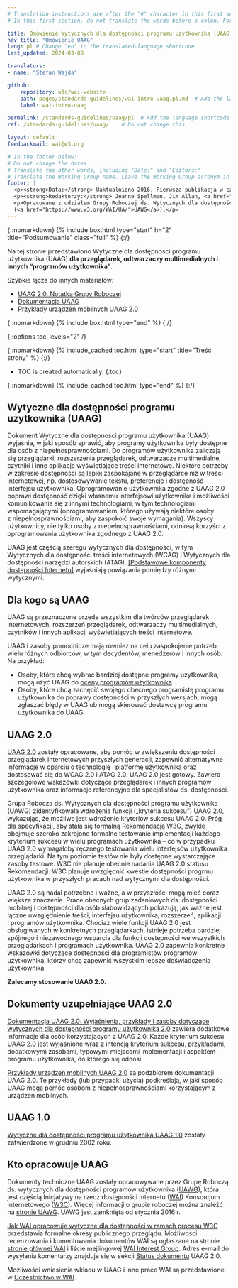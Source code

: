 ```yaml
---
# Translation instructions are after the "#" character in this first section. They are comments that do not show up in the web page. You do not need to translate the instructions after "#".
# In this first section, do not translate the words before a colon. For example, do not translate "title:". Do translate the text after "title:"

title: Omówienie Wytycznych dla dostępności programu użytkownika (UAAG)
nav_title: "Omówienie UAAG"
lang: pl # Change "en" to the translated-language shortcode
last_updated: 2024-03-08

translators:
- name: "Stefan Wajda"

github:
    repository: w3c/wai-website
    path: pages/standards-guidelines/wai-intro-uaag.pl.md  # Add the language shortcode to the middle of the filename, for example: content/index.fr.md
    label: wai-intro-uaag

permalink: /standards-guidelines/uaag/pl  # Add the language shortcode to the end, with no slash at the end. For example /path/to/file/fr
ref: /standards-guidelines/uaag/    # Do not change this

layout: default
feedbackmail: wai@w3.org

# In the footer below:
# Do not change the dates
# Translate the other words, including "Date:" and "Editors:"
# Translate the Working Group name. Leave the Working Group acronym in English.
footer: |
  <p><strong>Data:</strong> Uaktualniono 2016. Pierwsza publikacja w czerwcu 2005.</p>
  <p><strong>Redaktorzy:</strong> Jeanne Spellman, Jim Allan, <a href="https://www.w3.org/People/shawn">Shawn Lawton Henry</a>.</p>
  <p>Opracowane z udziałem Grupy Roboczej ds. Wytycznych dla dostępności programów użytkownika
  (<a href="https://www.w3.org/WAI/UA/">UAWG</a>).</p>
---
```


{::nomarkdown}
{% include box.html type="start" h="2" title="Podsumowanie" class="full" %}
{:/}

Na tej stronie przedstawiono Wytyczne dla dostępności programu użytkownika (UAAG)  **dla przeglądarek, odtwarzaczy multimedialnych i innych <q>programów użytkownika</q>**.


Szybkie łącza do innych materiałów:
* [UAAG 2.0. Notatka Grupy Roboczej](https://www.w3.org/TR/UAAG20/)
* [Dokumentacja UAAG](https://www.w3.org/TR/UAAG20-Reference/)
* [Przykłady urządzeń mobilnych UAAG 2.0 ](https://www.w3.org/TR/2015/NOTE-UAAG20-Reference-20151215/mobile.html)

{::nomarkdown}
{% include box.html type="end" %}
{:/}

{::options toc_levels="2" /}

{::nomarkdown}
{% include_cached toc.html type="start" title="Treść strony" %}
{:/}

-   TOC is created automatically.
{:toc}

{::nomarkdown}
{% include_cached toc.html type="end" %}
{:/}

## Wytyczne dla dostępności programu użytkownika (UAAG)

Dokument Wytyczne dla dostępności programu użytkownika (UAAG) wyjaśnia, w jaki sposób sprawić, aby programy użytkownika były dostępne dla osób z&nbsp;niepełnosprawnościami. Do programów użytkownika zaliczają się przeglądarki, rozszerzenia przeglądarek, odtwarzacze multimedialne, czytniki i inne aplikacje wyświetlające treści internetowe. Niektóre potrzeby w zakresie dostępności są lepiej zaspokajane w przeglądarce niż w treści internetowej, np. dostosowywanie tekstu, preferencje i dostępność interfejsu użytkownika. Oprogramowanie użytkownika zgodne z UAAG 2.0 poprawi dostępność dzięki własnemu interfejsowi użytkownika i możliwości komunikowania się z&nbsp;innymi technologiami, w tym technologiami wspomagającymi (oprogramowaniem, którego używają niektóre osoby z&nbsp;niepełnosprawnościami, aby zaspokoić swoje wymagania). Wszyscy użytkownicy, nie tylko osoby z&nbsp;niepełnosprawnościami, odniosą korzyści z oprogramowania użytkownika zgodnego z UAAG 2.0.

UAAG jest częścią szeregu wytycznych dla dostępności, w tym Wytycznych dla dostępności treści internetowych (WCAG) i Wytycznych dla dostępności narzędzi autorskich (ATAG). [[Podstawowe komponenty dostępności Internetu]](/fundamentals/components/) wyjaśniają powiązania pomiędzy różnymi wytycznymi.

## Dla kogo są UAAG

UAAG są przeznaczone przede wszystkim dla twórców przeglądarek internetowych, rozszerzeń przeglądarek, odtwarzaczy multimedialnych, czytników i innych aplikacji wyświetlających treści internetowe.

UAAG i zasoby pomocnicze mają również na celu zaspokojenie potrzeb wielu różnych odbiorców, w&nbsp;tym decydentów, menedżerów i&nbsp;innych osób. Na przykład:

-   Osoby, które chcą wybrać bardziej dostępne programy użytkownika, mogą użyć UAAG do [oceny programów użytkownika](https://www.w3.org/WAI/UA/2001/10/eval)
-   Osoby, które chcą zachęcić swojego obecnego programistę programu użytkownika do poprawy dostępności w przyszłych wersjach, mogą zgłaszać błędy w UAAG ub mogą skierować dostawcę programu użytkownika do UAAG.

## UAAG 2.0

[UAAG 2.0](https://www.w3.org/TR/UAAG20/) zostały opracowane, aby pomóc w zwiększeniu dostępności przeglądarek internetowych przyszłych generacji, zapewnić alternatywne informacje w oparciu o technologię i&nbsp;platformę użytkownika oraz dostosować się do WCAG 2.0 i ATAG 2.0. UAAG 2.0 jest gotowy. Zawiera szczegółowe wskazówki dotyczące przeglądarek i&nbsp;innych programów użytkownika oraz informacje referencyjne dla specjalistów ds. dostępności.

Grupa Robocza ds. Wytycznych dla dostępności programu użytkownika (UAWG) zidentyfikowała wdrożenia funkcji („kryteria sukcesu”) UAAG 2.0, wykazując, że możliwe jest wdrożenie kryteriów sukcesu UAAG 2.0. Próg dla specyfikacji, aby stała się formalną Rekomendacją W3C, zwykle obejmuje szeroko zakrojone formalne testowanie implementacji każdego kryterium sukcesu w wielu programach użytkownika – co w&nbsp;przypadku UAAG 2.0 wymagałoby ręcznego testowania wielu interfejsów użytkownika przeglądarki. Na tym poziomie testów nie były dostępne wystarczające zasoby testowe. W3C nie planuje obecnie nadania UAAG 2.0 statusu Rekomendacji. W3C planuje uwzględnić kwestie dostępności progrmu użytkownika w przyszłych pracach nad wytycznymi dla dostępności.

UAAG 2.0 są nadal potrzebne i ważne, a w przyszłości mogą mieć coraz większe znaczenie. Prace obecnych grup zadaniowych ds. dostępności mobilnej i dostępności dla osób słabowidzących pokazują, jak ważne jest łączne uwzględnienie treści, interfejsu użytkownika, rozszerzeń, aplikacji i&nbsp;programów użytkownika. Chociaż wiele funkcji UAAG 2.0 jest obsługiwanych w konkretnych przeglądarkach, istnieje potrzeba bardziej spójnego i&nbsp;niezawodnego wsparcia dla funkcji dostępności we wszystkich przeglądarkach i&nbsp;programach użytkownika. UAAG 2.0 zapewnia konkretne wskazówki dotyczące dostępności dla programistów programów użytkownika, którzy chcą zapewnić wszystkim lepsze doświadczenia użytkownika.

**Zalecamy stosowanie UAAG 2.0.**

## Dokumenty uzupełniające UAAG 2.0

[Dokumentacja UAAG 2.0: Wyjaśnienia, przykłady i zasoby dotyczące wytycznych dla dostępności programu użytkownika 2.0](https://www.w3.org/TR/UAAG20-Reference/) zawiera dodatkowe informacje dla osób korzystających z UAAG 2.0. Każde kryterium sukcesu UAAG 2.0 jest wyjaśnione wraz z&nbsp;intencją kryterium sukcesu, przykładami, dodatkowymi zasobami, typowymi miejscami implementacji i aspektem programu użytkownika, do którego się odnosi.

[Przykłady urządzeń mobilnych UAAG 2.0](https://www.w3.org/TR/2015/NOTE-UAAG20-Reference-20151215/mobile.html)
są podzbiorem dokumentacji UAAG 2.0. Te przykłady (lub przypadki użycia) podkreślają, w&nbsp;jaki sposób UAAG mogą pomóc osobom z niepełnosprawnościami korzystającym z urządzeń mobilnych.

## UAAG 1.0

[Wytyczne dla dostępności programu użytkownika UAAG 1.0](https://www.w3.org/TR/UAAG10/)
zostały zatwierdzone w grudniu 2002 roku.

## Kto opracowuje UAAG

Dokumenty techniczne UAAG zostały opracowywane przez Grupę Roboczą ds. wytycznych dla dostępności programów użytkownika ([UAWG](https://www.w3.org/WAI/UA/)), która jest częścią Inicjatywy na rzecz dostępności Internetu  ([WAI](https://www.w3.org/WAI/)) Konsorcjum internetowego ([W3C](https://www.w3.org)). Więcej informacji o&nbsp;grupie roboczej można znaleźć na [stronie UAWG](https://www.w3.org/WAI/UA/). UAWG jest zamknięta od stycznia 2016 r.

[Jak WAI opracowuje wytyczne dla dostępności w ramach procesu W3C](/standards-guidelines/w3c-process/) przedstawia formalne okresy publicznego przeglądu. Możliwości recenzowania i komentowania dokumentów WAI są ogłaszane na stronie [stronie głównej WAI](https://www.w3.org/WAI/) i liście mejlingowej [WAI Interest Group](/about/groups/waiig/). Adres e-mail do wysyłania komentarzy znajduje się w&nbsp;sekcji [Status dokumentu](https://www.w3.org/TR/UAAG20/#status) UAAG 2.0.

Możliwości wniesienia wkładu w UAAG i inne prace WAI są przedstawione w [Uczestnictwo w WAI](/about/participating/).